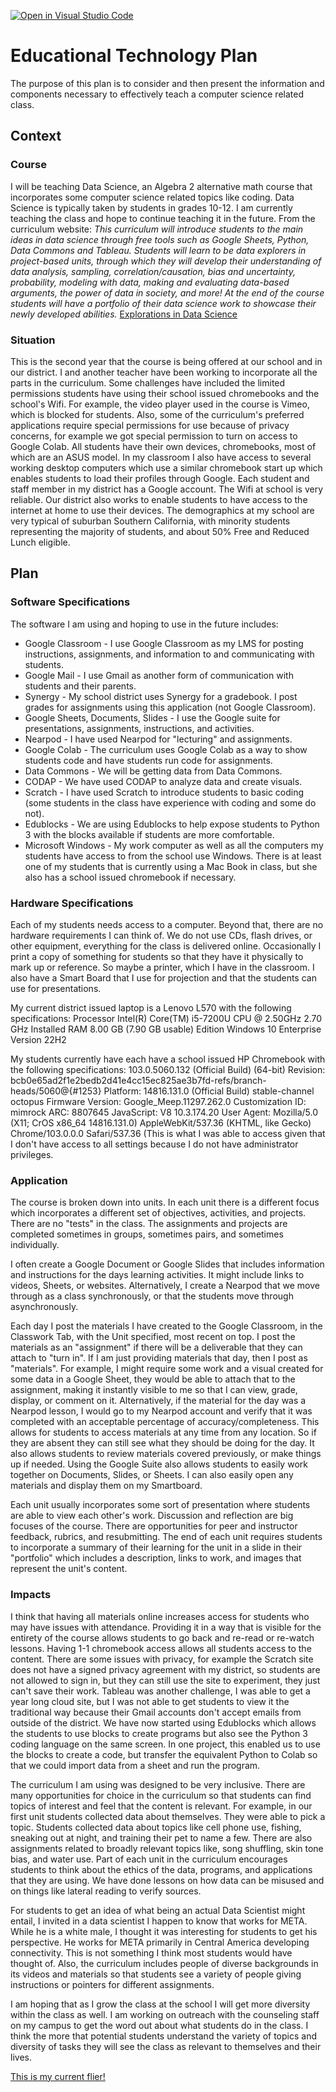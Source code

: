 [![Open in Visual Studio Code](https://classroom.github.com/assets/open-in-vscode-c66648af7eb3fe8bc4f294546bfd86ef473780cde1dea487d3c4ff354943c9ae.svg)](https://classroom.github.com/online_ide?assignment_repo_id=9356242&assignment_repo_type=AssignmentRepo)
# Educational Technology Plan

The purpose of this plan is to consider and then present the information and components necessary to effectively teach a computer science related class.

## Context

### Course

I will be teaching Data Science, an Algebra 2 alternative math course that incorporates some computer science related topics like coding. Data Science is typically taken by students in grades 10-12. I am currently teaching the class and hope to continue teaching it in the future. 
From the curriculum website: *This curriculum will introduce students to the main ideas in data science through free tools such as Google Sheets, Python, Data Commons and Tableau. Students will learn to be data explorers in project-based units, through which they will develop their understanding of data analysis, sampling, correlation/causation, bias and uncertainty, probability, modeling with data, making and evaluating data-based arguments, the power of data in society, and more! At the end of the course students will have a portfolio of their data science work to showcase their newly developed abilities.* [Explorations in Data Science](https://hsdatascience.youcubed.org/)

### Situation

This is the second year that the course is being offered at our school and in our district. I and another teacher have been working to incorporate all the parts in the curriculum. Some challenges have included the limited permissions students have using their school issued chromebooks and the school's Wifi. For example, the video player used in the course is Vimeo, which is blocked for students. Also, some of the curriculum's preferred applications require special permissions for use because of privacy concerns, for example we got special permission to turn on access to Google Colab. All students have their own devices, chromebooks, most of which are an ASUS model. In my classroom I also have access to several working desktop computers which use a similar chromebook start up which enables students to load their profiles through Google. Each student and staff member in my district has a Google account. The Wifi at school is very reliable. Our district also works to enable students to have access to the internet at home to use their devices. The demographics at my school are very typical of suburban Southern California, with minority students representing the majority of students, and about 50% Free and Reduced Lunch eligible. 

## Plan

### Software Specifications

The software I am using and hoping to use in the future includes:
* Google Classroom - I use Google Classroom as my LMS for posting instructions, assignments, and information to and communicating with students.
* Google Mail - I use Gmail as another form of communication with students and their parents.
* Synergy - My school district uses Synergy for a gradebook. I post grades for assignments using this application (not Google Classroom).
* Google Sheets, Documents, Slides - I use the Google suite for presentations, assignments, instructions, and activities.
* Nearpod - I have used Nearpod for "lecturing" and assignments.
* Google Colab - The curriculum uses Google Colab as a way to show students code and have students run code for assignments.
* Data Commons - We will be getting data from Data Commons.
* CODAP - We have used CODAP to analyze data and create visuals.
* Scratch - I have used Scratch to introduce students to basic coding (some students in the class have experience with coding and some do not).
* Edublocks - We are using Edublocks to help expose students to Python 3 with the blocks available if students are more comfortable.
* Microsoft Windows - My work computer as well as all the computers my students have access to from the school use Windows. There is at least one of my students that is currently using a Mac Book in class, but she also has a school issued chromebook if necessary.

### Hardware Specifications

Each of my students needs access to a computer. Beyond that, there are no hardware requirements I can think of. We do not use CDs, flash drives, or other equipment, everything for the class is delivered online. Occasionally I print a copy of something for students so that they have it physically to mark up or reference. So maybe a printer, which I have in the classroom. I also have a Smart Board that I use for projection and that the students can use for presentations.

My current district issued laptop is a Lenovo L570 with the following specifications:
Processor	Intel(R) Core(TM) i5-7200U CPU @ 2.50GHz   2.70 GHz
Installed RAM	8.00 GB (7.90 GB usable)
Edition	Windows 10 Enterprise Version	22H2

My students currently have each have a school issued HP Chromebook with the following specifications:
103.0.5060.132 (Official Build) (64-bit) 
Revision: bcb0e65ad2f1e2bedb2d41e4cc15ec825ae3b7fd-refs/branch-heads/5060@{#1253}
Platform: 14816.131.0 (Official Build) stable-channel octopus
Firmware Version: Google_Meep.11297.262.0
Customization ID: mimrock
ARC: 8807645
JavaScript: V8 10.3.174.20
User Agent: Mozilla/5.0 (X11; CrOS x86_64 14816.131.0) AppleWebKit/537.36 (KHTML, like Gecko) Chrome/103.0.0.0 Safari/537.36
(This is what I was able to access given that I don't have access to all settings because I do not have administrator privileges. 

### Application

The course is broken down into units. In each unit there is a different focus which incorporates a different set of objectives, activities, and projects. There are no "tests" in the class. The assignments and projects are completed sometimes in groups, sometimes pairs, and sometimes individually. 

I often create a Google Document or Google Slides that includes information and instructions for the days learning activities. It might include links to videos, Sheets, or websites. Alternatively, I create a Nearpod that we move through as a class synchronously, or that the students move through asynchronously.

Each day I post the materials I have created to the Google Classroom, in the Classwork Tab, with the Unit specified, most recent on top. I post the materials as an "assignment" if there will be a deliverable that they can attach to "turn in". If I am just providing materials that day, then I post as "materials". For example, I might require some work and a visual created for some data in a Google Sheet, they would be able to attach that to the assignment, making it instantly visible to me so that I can view, grade, display, or comment on it. Alternatively, if the material for the day was a Nearpod lesson, I would go to my Nearpod account and verify that it was completed with an acceptable percentage of accuracy/completeness. This allows for students to access materials at any time from any location. So if they are absent they can still see what they should be doing for the day. It also allows students to review materials covered previously, or make things up if needed. Using the Google Suite also allows students to easily work together on Documents, Slides, or Sheets. I can also easily open any materials and display them on my Smartboard.

Each unit usually incorporates some sort of presentation where students are able to view each other's work. Discussion and reflection are big focuses of the course. There are opportunities for peer and instructor feedback, rubrics, and resubmitting. The end of each unit requires students to incorporate a summary of their learning for the unit in a slide in their "portfolio" which includes a description, links to work, and images that represent the unit's content.

### Impacts

I think that having all materials online increases access for students who may have issues with attendance. Providing it in a way that is visible for the entirety of the course allows students to go back and re-read or re-watch lessons. Having 1-1 chromebook access allows all students access to the content. There are some issues with privacy, for example the Scratch site does not have a signed privacy agreement with my district, so students are not allowed to sign in, but they can still use the site to experiment, they just can't save their work. Tableau was another challenge, I was able to get a year long cloud site, but I was not able to get students to view it the traditional way because their Gmail accounts don't accept emails from outside of the district. We have now started using Edublocks which allows the students to use blocks to create programs but also see the Python 3 coding language on the same screen. In one project, this enabled us to use the blocks to create a code, but transfer the equivalent Python to Colab so that we could import data from a sheet and run the program.

The curriculum I am using was designed to be very inclusive. There are many opportunities for choice in the curriculum so that students can find topics of interest and feel that the content is relevant. For example, in our first unit students collected data about themselves. They were able to pick a topic. Students collected data about topics like cell phone use, fishing, sneaking out at night, and training their pet to name a few. There are also assignments related to broadly relevant topics like, song shuffling, skin tone bias, and water use. Part of each unit in the curriculum encourages students to think about the ethics of the data, programs, and applications that they are using. We have done lessons on how data can be misused and on things like lateral reading to verify sources. 

For students to get an idea of what being an actual Data Scientist might entail, I invited in a data scientist I happen to know that works for META. While he is a white male, I thought it was interesting for students to get his perspective. He works for META primarily in Central America developing connectivity. This is not something I think most students would have thought of. Also, the curriculum includes people of diverse backgrounds in its videos and materials so that students see a variety of people giving instructions or pointers for different assignments.

I am hoping that as I grow the class at the school I will get more diversity within the class as well. I am working on outreach with the counseling staff on my campus to get the word out about what students do in the class. I think the more that potential students understand the variety of topics and diversity of tasks they will see the class as relevant to themselves and their lives.

[This is my current flier!](https://docs.google.com/document/d/1Kxu5Su8Ja56mIw0BDj5Ll5-FjyaAp609bEGuu32ZAWE/edit?usp=sharing)
